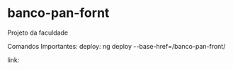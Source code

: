 # banco-pan-fornt
Projeto da faculdade

Comandos Importantes: 
deploy: ng deploy --base-href=/banco-pan-front/

link: 
